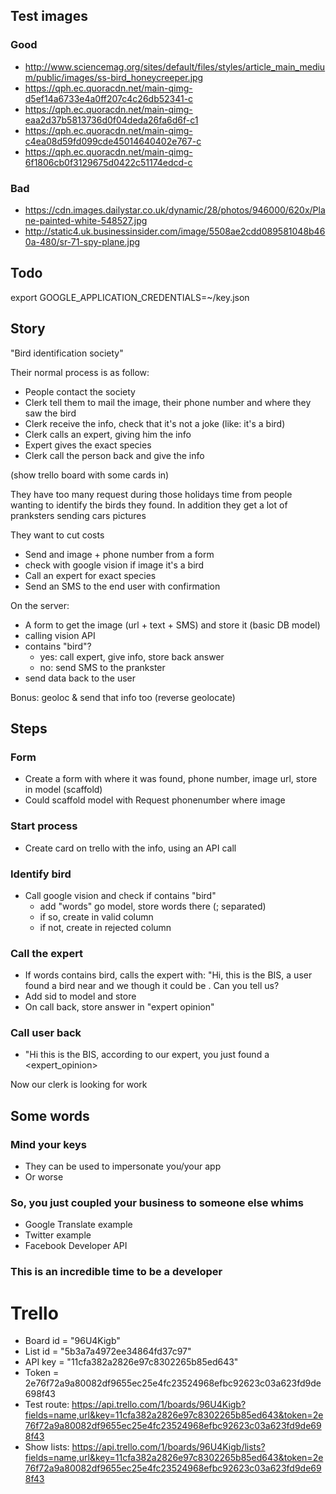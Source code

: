 ## Test images

### Good

- http://www.sciencemag.org/sites/default/files/styles/article_main_medium/public/images/ss-bird_honeycreeper.jpg
- https://qph.ec.quoracdn.net/main-qimg-d5ef14a6733e4a0ff207c4c26db52341-c
- https://qph.ec.quoracdn.net/main-qimg-eaa2d37b5813736d0f04deda26fa6d6f-c1
- https://qph.ec.quoracdn.net/main-qimg-c4ea08d59fd099cde45014640402e767-c
- https://qph.ec.quoracdn.net/main-qimg-6f1806cb0f3129675d0422c51174edcd-c

### Bad

- https://cdn.images.dailystar.co.uk/dynamic/28/photos/946000/620x/Plane-painted-white-548527.jpg
- http://static4.uk.businessinsider.com/image/5508ae2cdd089581048b460a-480/sr-71-spy-plane.jpg

## Todo

 export GOOGLE_APPLICATION_CREDENTIALS=~/key.json

## Story

"Bird identification society"

Their normal process is as follow:

- People contact the society
- Clerk tell them to mail the image, their phone number and where they saw the bird
- Clerk receive the info, check that it's not a joke (like: it's a bird)
- Clerk calls an expert, giving him the info
- Expert gives the exact species
- Clerk call the person back and give the info

(show trello board with some cards in)

They have too many request during those holidays time from people wanting to identify the birds they found. In addition they get a lot of pranksters sending cars pictures

They want to cut costs

- Send and image + phone number from a form
- check with google vision if image it's a bird
- Call an expert for exact species
- Send an SMS to the end user with confirmation

On the server:

- A form to get the image (url + text + SMS) and store it (basic DB model)
- calling vision API
- contains "bird"?
  - yes: call expert, give info, store back answer
  - no: send SMS to the prankster
- send data back to the user

Bonus: geoloc & send that info too (reverse geolocate)

## Steps

### Form

- Create a form with where it was found, phone number, image url, store in model (scaffold)
- Could scaffold model with Request phonenumber where image

### Start process

- Create card on trello with the info, using an API call

### Identify bird

- Call google vision and check if contains "bird"
  - add "words" go model, store words there (; separated)
  - if so, create in valid column
  - if not, create in rejected column

### Call the expert

- If words contains bird, calls the expert with: "Hi, this is the BIS, a user found a bird near <where> and we though it could be <words>. Can you tell us?
- Add sid to model and store
- On call back, store answer in "expert opinion"

### Call user back

- "Hi this is the BIS, according to our expert, you just found a <expert_opinion>

Now our clerk is looking for work

## Some words

### Mind your keys
* They can be used to impersonate you/your app
* Or worse

### So, you just coupled your business to someone else whims

* Google Translate example
* Twitter example
* Facebook Developer API

### This is an incredible time to be a developer

# Trello

- Board id = "96U4Kigb"
- List id = "5b3a7a4972ee34864fd37c97"
- API key = "11cfa382a2826e97c8302265b85ed643"
- Token = 2e76f72a9a80082df9655ec25e4fc23524968efbc92623c03a623fd9de698f43
- Test route: https://api.trello.com/1/boards/96U4Kigb?fields=name,url&key=11cfa382a2826e97c8302265b85ed643&token=2e76f72a9a80082df9655ec25e4fc23524968efbc92623c03a623fd9de698f43
- Show lists: https://api.trello.com/1/boards/96U4Kigb/lists?fields=name,url&key=11cfa382a2826e97c8302265b85ed643&token=2e76f72a9a80082df9655ec25e4fc23524968efbc92623c03a623fd9de698f43